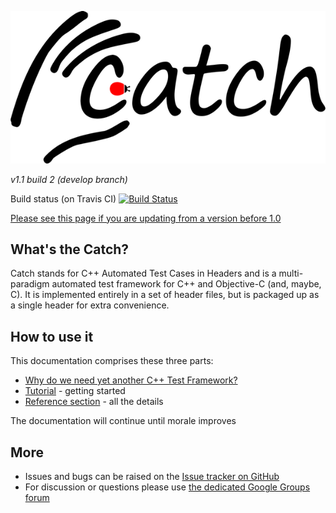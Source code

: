 ![catch logo](catch-logo-small.png)

*v1.1 build 2 (develop branch)*

Build status (on Travis CI) [![Build Status](https://travis-ci.org/philsquared/Catch.png)](https://travis-ci.org/philsquared/Catch)

[Please see this page if you are updating from a version before 1.0](docs/whats-changed.md)

## What's the Catch?

Catch stands for C++ Automated Test Cases in Headers and is a multi-paradigm automated test framework for C++ and Objective-C (and, maybe, C). It is implemented entirely in a set of header files, but is packaged up as a single header for extra convenience.

## How to use it
This documentation comprises these three parts:

* [Why do we need yet another C++ Test Framework?](docs/why-catch.md)
* [Tutorial](docs/tutorial.md) - getting started
* [Reference section](docs/Readme.md) - all the details

The documentation will continue until morale improves

## More
* Issues and bugs can be raised on the [Issue tracker on GitHub](https://github.com/philsquared/Catch/issues)
* For discussion or questions please use [the dedicated Google Groups forum](https://groups.google.com/forum/?fromgroups#!forum/catch-forum)
